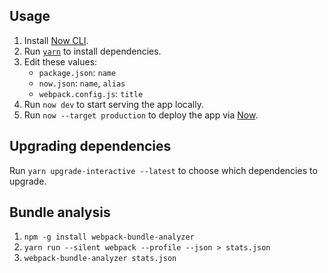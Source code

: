 ## Usage

1. Install [Now CLI](https://zeit.co/download).
1. Run [`yarn`](https://yarnpkg.com/) to install dependencies.
1. Edit these values:
   * `package.json`: `name`
   * `now.json`: `name`, `alias`
   * `webpack.config.js`: `title`
1. Run `now dev` to start serving the app locally.
1. Run `now --target production` to deploy the app via [Now](https://now.sh).

## Upgrading dependencies

Run `yarn upgrade-interactive --latest` to choose which dependencies to upgrade.

## Bundle analysis

1. `npm -g install webpack-bundle-analyzer`
2. `yarn run --silent webpack --profile --json > stats.json`
3. `webpack-bundle-analyzer stats.json`
